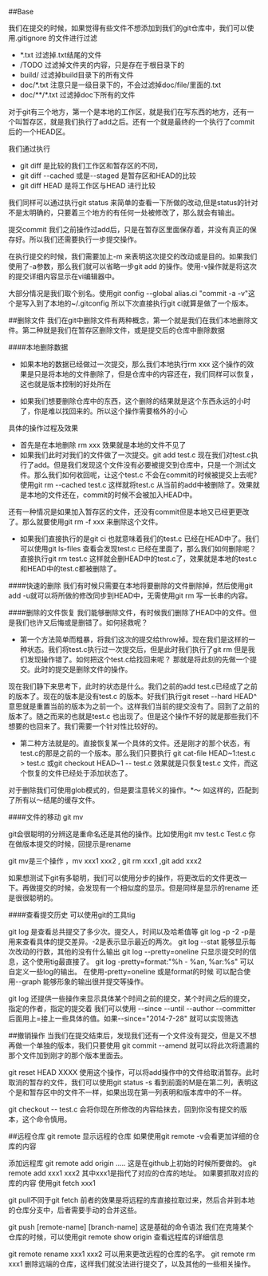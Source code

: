 ##Base


我们在提交的时候，如果觉得有些文件不想添加到我们的git仓库中，我们可以使用.gitignore 的文件进行过滤

* *.txt  过滤掉.txt结尾的文件
* /TODO  过滤掉文件夹的内容，只是存在于根目录下的
* build/ 过滤掉build目录下的所有文件
* doc/*.txt 注意只是一级目录下的，不会过滤掉doc/file/里面的.txt
* doc/**/*.txt  过滤掉doc下所有的文件

对于git有三个地方，第一个是本地的工作区，就是我们在写东西的地方，还有一个叫暂存区，就是我们执行了add之后。还有一个就是最终的一个执行了commit后的一个HEAD区。

我们通过执行
* git diff  是比较的我们工作区和暂存区的不同，
* git diff --cached 或是--staged 是暂存区和HEAD的比较
* git diff HEAD 是将工作区与HEAD 进行比较

我们同样可以通过执行git status 来简单的查看一下所做的改动,但是status的针对不是太明确的，只要着三个地方的有任何一处被修改了，那么就会有输出。


提交commit 
我们之前操作过add后，只是在暂存区里面保存着，并没有真正的保存好。所以我们还需要执行一步提交操作。

在执行提交的时候，我们需要加上-m 来表明这次提交的改动或是目的。如果我们使用了-a参数，那么我们就可以省略一步git add 的操作。使用-v操作就是将这次的提交详细内容显示在vi编辑器中。

大部分情况是我们取个别名。使用git config --global alias.ci "commit -a -v"这个是写入到了本地的~/.gitconfig 所以下次直接执行git ci就算是做了一个版本。

##删除文件
我们在git中删除文件有两种概念，第一个就是我们在我们本地删除文件。第二种就是我们在暂存区删除文件，或是提交后的仓库中删除数据

####本地删除数据
* 如果本地的数据已经做过一次提交，那么我们本地执行rm xxx 这个操作的效果是只是将本地的文件删除了，但是仓库中的内容还在，我们同样可以恢复，这也就是版本控制的好处所在

* 如果我们想要删除仓库中的东西，这个删除的结果就是这个东西永远的小时了，你是难以找回来的。所以这个操作需要格外的小心

具体的操作过程及效果

* 首先是在本地删除 rm xxx 效果就是本地的文件不见了
* 如果我们此时对我们的文件做了一次提交。git add test.c 现在我们对test.c执行了add。但是我们发现这个文件没有必要被提交到仓库中，只是一个测试文件。那么我们如何收回呢，让这个test.c 不会在commit的时候被提交上去呢?使用git rm --cached test.c 这样就将test.c 从当前的add中被删除了。效果就是本地的文件还在，commit的时候不会被加入HEAD中。 

还有一种情况是如果加入暂存区的文件，还没有commit但是本地又已经更更改了。那么就要使用git rm -f xxx 来删除这个文件。

* 如果我们直接执行的是git ci 也就意味着我们的test.c 已经在HEAD中了。我们可以使用git ls-files 查看会发现test.c 已经在里面了，那么我们如何删除呢？ 直接执行git rm test.c 这样就会删HEAD中的test.c了，效果就是本地的test.c 和HEAD中的test.c都被删除了。

####快速的删除
我们有时候只需要在本地将要删除的文件删除掉，然后使用git add -u就可以将所做的修改同步到HEAD中，无需使用git rm 写一长串的内容。

####删除的文件恢复
我们能够删除文件，有时候我们删除了HEAD中的文件。但是我们也许又后悔或是删错了。如何拯救呢？ 

* 第一个方法简单而粗暴，将我们这次的提交给throw掉。现在我们是这样的一种状态。我们将test.c执行过一次提交后，但是此时我们执行了git rm 但是我们发现操作错了。如何把这个test.c给找回来呢？ 那就是将此刻的先做一个提交。此时的提交是删除文件的操作。

现在我们静下来思考下，此时的状态是什么。我们之前的add test.c已经成了之前的版本了。现在的版本是没有test.c 的版本。好我们执行git reset --hard HEAD^ 意思就是重置当前的版本为之前一个。这样我们当前的提交没有了。回到了之前的版本了。随之而来的也就是test.c 也出现了。但是这个操作不好的就是那些我们不想要的也回来了。我们需要一个针对性比较好的。

* 第二种方法就是的。直接恢复某一个具体的文件。还是刚才的那个状态，有test.c的那是之前的一个版本。那么我们只要执行 git cat-file HEAD~1:test.c > test.c
或git checkout HEAD~1 -- test.c  效果就是只恢复test.c 文件，而这个恢复的文件已经处于添加状态了。


对于删除我们可使用glob模式的，但是要注意转义的操作。\*～ 如这样的，匹配到了所有以～结尾的缓存文件。


####文件的移动
git mv 

git会很聪明的分辨这是重命名还是其他的操作。比如使用git mv test.c Test.c 
你在做版本提交的时候，回提示是rename 

git mv是三个操作 ，mv xxx1 xxx2 , git rm xxx1 ,git add xxx2 

如果想测试下git有多聪明，我们可以使用分步的操作，将更改后的文件更改一下。再做提交的时候，会发现有一个相似度的显示。但是同样是显示的rename 还是很很聪明的。

####查看提交历史
可以使用git的工具tig

git log 是查看总共提交了多少次。提交人，时间以及哈希值等
git log -p -2 -p是用来查看具体的提交差异。-2是表示显示最近的两次。
git log --stat 能够显示每次改动的行数，其他的没有什么输出
git log --pretty=oneline 只显示提交时的信息，这个使用tig最直接了。
git log -pretty=format:"%h - %an, %ar:%s"  可以自定义一些log的输出。
在使用-pretty=oneline 或是format的时候 可以配合使用--graph 能够形象的输出很并提交等操作。

git log 还提供一些操作来显示具体某个时间之前的提交，某个时间之后的提交，指定的作者，指定的提交着 我们可以使用 --since --until --author --committer 后面用上=接上一些具体的值。如果--since="2014-7-28" 就可以实现筛选

##撤销操作
当我们在提交结束后，发现我们还有一个文件没有提交，但是又不想再做一个单独的版本，我们只要使用 git commit --amend 就可以将此次将遗漏的那个文件加到刚才的那个版本里面去。

git reset HEAD XXXX 使用这个操作，可以将add操作中的文件给取消暂存。此时取消的暂存的文件，我们可以使用git status -s 看到前面的M是在第二列，表明这个是和暂存区中的文件不一样，如果出现在第一列表明和版本库中的不一样。

git checkout -- test.c 会将你现在所修改的内容给抹去，回到你没有提交的版本，这个命令慎用。

##远程仓库
git remote 显示远程的仓库 如果使用git remote -v会看更加详细的仓库的内容

添加远程库
git remote add origin ..... 这是在github上初始的时候所要做的。
git remote add xxx1 xxx2 其中xxx1是指代了对应的仓库的地址。 
如果要抓取对应的库的内容 使用git fetch xxx1 


git pull不同于git fetch 前者的效果是将远程的库直接拉取过来，然后合并到本地的仓库分支中，后者需要手动的合并这些。

git push [remote-name] [branch-name] 这是基础的命令语法
我们在克隆某个仓库的时候，可以使用git remote show origin 查看远程库的详细信息

git remote rename xxx1 xxx2 可以用来更改远程的仓库的名字。
git remote rm xxx1 删除远端的仓库，这样我们就没法进行提交了，以及其他的一些相关操作。



